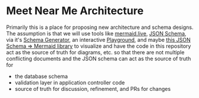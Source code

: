 # Meet Near Me Architecture

Primarily this is a place for proposing new architecture and schema designs. The
assumption is that we will use tools like
[mermaid.live](https://mermaid.live/edit),
[JSON Schema](https://json-schema.org/), via it's
[Schema Generator](https://pmk65.github.io/jedemov2/dist/demo.html), an
interactive [Playground](https://json-editor.github.io/json-editor/), and maybe
[this JSON Schema => Mermaid library](https://jsitor.com/BBMYqTkZ3) to visualize
and have the code in this repository act as the source of truth for diagrams,
etc. so that there are not multiple conflicting documents and the JSON schema
can act as the source of truth for

- the database schema
- validation layer in application controller code
- source of truth for discussion, refinement, and PRs for changes
